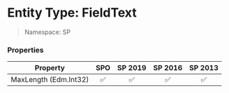 # Entity Type: FieldText

> Namespace: SP

### Properties

Property | SPO | SP 2019 | SP 2016 | SP 2013
----------|:---:|:-------:|:-------:|:-------:
MaxLength (Edm.Int32) | ✅ | ✅ | ✅ | ✅